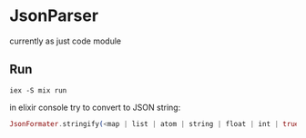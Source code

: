 # JsonParser

currently as just code module

## Run

```
iex -S mix run
```

in elixir console try to convert to JSON string:
```elixir
JsonFormater.stringify(<map | list | atom | string | float | int | true | false | nil>)
```

